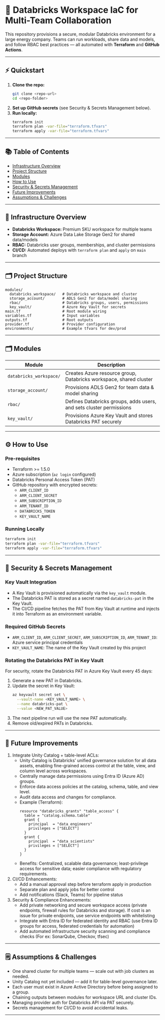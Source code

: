 # 🚀 Databricks Workspace IaC for Multi-Team Collaboration

This repository provisions a secure, modular Databricks environment for a large energy company. Teams can run workloads, share data and models, and follow RBAC best practices — all automated with **Terraform** and **GitHub Actions**.

---

## ⚡ Quickstart

1. **Clone the repo:**
   ```bash
   git clone <repo-url>
   cd <repo-folder>
   ```
2. **Set up GitHub secrets** (see Security & Secrets Management below).
3. **Run locally:**
   ```bash
   terraform init
   terraform plan -var-file="terraform.tfvars"
   terraform apply -var-file="terraform.tfvars"
   ```

---

## 📚 Table of Contents

- [Infrastructure Overview](#infrastructure-overview)
- [Project Structure](#project-structure)
- [Modules](#modules)
- [How to Use](#how-to-use)
- [Security & Secrets Management](#security--secrets-management)
- [Future Improvements](#future-improvements)
- [Assumptions & Challenges](#assumptions--challenges)

---

## 📌 Infrastructure Overview

- **Databricks Workspace:** Premium SKU workspace for multiple teams
- **Storage Account:** Azure Data Lake Storage Gen2 for shared data/models
- **RBAC:** Databricks user groups, memberships, and cluster permissions
- **CI/CD:** Automated deploys with `terraform plan` and `apply` on `main` branch

---

## 🗂️ Project Structure

```
modules/
  databricks_workspace/   # Databricks workspace and cluster
  storage_account/        # ADLS Gen2 for data/model sharing
  rbac/                   # Databricks groups, users, permissions
  key_vault/              # Azure Key Vault for secrets
main.tf                   # Root module wiring
variables.tf              # Input variables
outputs.tf                # Root outputs
provider.tf               # Provider configuration
environments/             # Example tfvars for dev/prod
```

---

## 🗂️ Modules

| Module                  | Description                                                   |
|-------------------------|---------------------------------------------------------------|
| `databricks_workspace/` | Creates Azure resource group, Databricks workspace, shared cluster |
| `storage_account/`      | Provisions ADLS Gen2 for team data & model sharing            |
| `rbac/`                 | Defines Databricks groups, adds users, and sets cluster permissions |
| `key_vault/`            | Provisions Azure Key Vault and stores Databricks PAT securely |

---

## ⚙️ How to Use

### Pre-requisites

- Terraform >= 1.5.0
- Azure subscription (`az login` configured)
- Databricks Personal Access Token (PAT)
- GitHub repository with encrypted secrets:
  - `ARM_CLIENT_ID`
  - `ARM_CLIENT_SECRET`
  - `ARM_SUBSCRIPTION_ID`
  - `ARM_TENANT_ID`
  - `DATABRICKS_TOKEN`
  - `KEY_VAULT_NAME`

### Running Locally

```bash
terraform init
terraform plan -var-file="terraform.tfvars"
terraform apply -var-file="terraform.tfvars"
```

---

## 🔐 Security & Secrets Management

### Key Vault Integration

- A Key Vault is provisioned automatically via the `key_vault` module.
- The Databricks PAT is stored as a secret named `databricks-pat` in the Key Vault.
- The CI/CD pipeline fetches the PAT from Key Vault at runtime and injects it into Terraform as an environment variable.

### Required GitHub Secrets

- `ARM_CLIENT_ID`, `ARM_CLIENT_SECRET`, `ARM_SUBSCRIPTION_ID`, `ARM_TENANT_ID`: Azure service principal credentials
- `KEY_VAULT_NAME`: The name of the Key Vault created by this project

### Rotating the Databricks PAT in Key Vault

For security, rotate the Databricks PAT in Azure Key Vault every 45 days:
1. Generate a new PAT in Databricks.
2. Update the secret in Key Vault:
   ```sh
   az keyvault secret set \
     --vault-name <KEY_VAULT_NAME> \
     --name databricks-pat \
     --value <NEW_PAT_VALUE>
   ```
3. The next pipeline run will use the new PAT automatically.
4. Remove old/expired PATs in Databricks.

---

## 🔭 Future Improvements

1. Integrate Unity Catalog + table-level ACLs:
   - Unity Catalog is Databricks’ unified governance solution for all data assets, enabling fine-grained access control at the table, view, and column level across workspaces.
   - Centrally manage data permissions using Entra ID (Azure AD) groups.
   - Enforce data access policies at the catalog, schema, table, and view level.
   - Audit data access and changes for compliance.
   - Example (Terraform):
     ```hcl
     resource "databricks_grants" "table_access" {
       table = "catalog.schema.table"
       grant {
         principal  = "data_engineers"
         privileges = ["SELECT"]
       }
       grant {
         principal  = "data_scientists"
         privileges = ["SELECT"]
       }
     }
     ```
   - Benefits: Centralized, scalable data governance; least-privilege access for sensitive data; easier compliance with regulatory requirements.
2. CI/CD Enhancements:
   - Add a manual approval step before terraform apply in production
   - Separate plan and apply jobs for better control
   - Add notifications (Slack, Teams) for pipeline status
3. Security & Compliance Enhancements:
   - Add private networking and secure workspace access (private endpoints, firewall rules for Databricks and storage). If cost is an issue for private endpoints, use service endpoints with whitelisting
   - Integrate with Entra ID for federated identity and RBAC (use Entra ID groups for access, federated credentials for automation)
   - Add automated infrastructure security scanning and compliance checks (For ex: SonarQube, Checkov, tfsec)

---

## 🗒️ Assumptions & Challenges

- One shared cluster for multiple teams — scale out with job clusters as needed.
- Unity Catalog not yet included — add it for table-level governance later.
- Each user must exist in Azure Active Directory before being assigned to a group.
- Chaining outputs between modules for workspace URL and cluster IDs.
- Managing provider auth for Databricks API via PAT securely.
- Secrets management for CI/CD to avoid accidental leaks.

---
